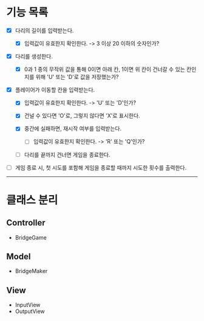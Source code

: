 # 기능 목록
- [x] 다리의 길이를 입력받는다.
   - [x] 입력값이 유효한지 확인한다. -> 3 이상 20 이하의 숫자인가?
  

- [x] 다리를 생성한다.
   - [x] 0과 1 중의 무작위 값을 통해 0이면 아래 칸, 1이면 위 칸이 건너갈 수 있는 칸인지를 위해 'U' 또는 'D'로 값을 저장했는가?


- [x] 플레이어가 이동할 칸을 입력받는다.
  - [x] 입력값이 유효한지 확인한다. -> 'U' 또는 'D'인가?
  - [x] 건널 수 있다면 'O'로, 그렇지 않다면 'X'로 표시한다.
  - [x] 중간에 실패하면, 재시작 여부를 입력받는다.
    - [ ] 입력값이 유효한지 확인한다. -> 'R' 또는 'Q'인가?
  - [ ] 다리를 끝까지 건너면 게임을 종료한다.


- [ ] 게임 종료 시, 첫 시도를 포함해 게임을 종료할 때까지 시도한 횟수를 출력한다.

---

# 클래스 분리
## Controller
- BridgeGame

## Model
- BridgeMaker

## View
- InputView
- OutputView